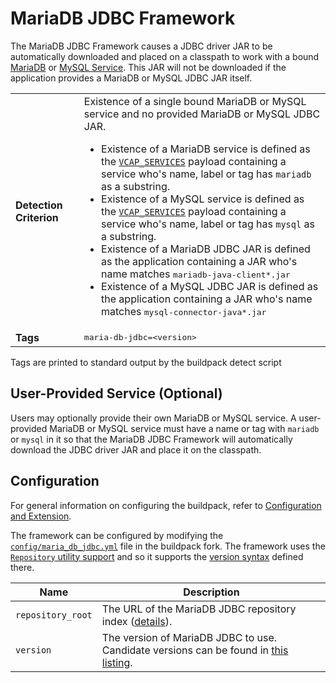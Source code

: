 # MariaDB JDBC Framework
The MariaDB JDBC Framework causes a JDBC driver JAR to be automatically downloaded and placed on a classpath to work with a bound [MariaDB][] or [MySQL Service][].  This JAR will not be downloaded if the application provides a MariaDB or MySQL JDBC JAR itself.

<table>
  <tr>
    <td><strong>Detection Criterion</strong></td>
    <td>Existence of a single bound MariaDB or MySQL service and no provided MariaDB or MySQL JDBC JAR.
      <ul>
        <li>Existence of a MariaDB service is defined as the <a href="http://docs.cloudfoundry.com/docs/using/deploying-apps/environment-variable.html#VCAP_SERVICES"><code>VCAP_SERVICES</code></a> payload containing a service who's name, label or tag has <code>mariadb</code> as a substring.</li>
        <li>Existence of a MySQL service is defined as the <a href="http://docs.cloudfoundry.com/docs/using/deploying-apps/environment-variable.html#VCAP_SERVICES"><code>VCAP_SERVICES</code></a> payload containing a service who's name, label or tag has <code>mysql</code> as a substring.</li>
        <li>Existence of a MariaDB JDBC JAR is defined as the application containing a JAR who's name matches <tt>mariadb-java-client*.jar</tt></li>
        <li>Existence of a MySQL JDBC JAR is defined as the application containing a JAR who's name matches <tt>mysql-connector-java*.jar</tt></li>
      </ul>
    </td>
  </tr>
  <tr>
    <td><strong>Tags</strong></td>
    <td><tt>maria-db-jdbc=&lt;version&gt;</tt></td>
  </tr>
</table>
Tags are printed to standard output by the buildpack detect script

## User-Provided Service (Optional)
Users may optionally provide their own MariaDB or MySQL service. A user-provided MariaDB or MySQL service must have a name or tag with `mariadb` or `mysql` in it so that the MariaDB JDBC Framework will automatically download the JDBC driver JAR and place it on the classpath.

## Configuration
For general information on configuring the buildpack, refer to [Configuration and Extension][].

The framework can be configured by modifying the [`config/maria_db_jdbc.yml`][] file in the buildpack fork.  The framework uses the [`Repository` utility support][repositories] and so it supports the [version syntax][] defined there.

| Name | Description
| ---- | -----------
| `repository_root` | The URL of the MariaDB JDBC repository index ([details][repositories]).
| `version` | The version of MariaDB JDBC to use. Candidate versions can be found in [this listing][].

[Configuration and Extension]: ../README.md#configuration-and-extension
[`config/maria_db_jdbc.yml`]: ../config/maria_db_jdbc.yml
[MariaDB]: https://mariadb.com
[MySQL Service]: http://www.mysql.org
[repositories]: extending-repositories.md
[this listing]: http://download.pivotal.io.s3.amazonaws.com/mariadb-jdbc/index.yml
[version syntax]: extending-repositories.md#version-syntax-and-ordering
